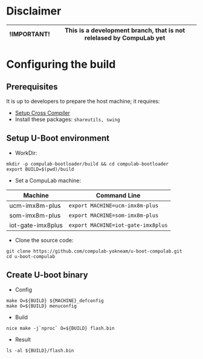 # Disclaimer

| !IMPORTANT! | This is a development branch, that is not relelased by CompuLab yet|
|---|---|


# Configuring the build

## Prerequisites
It is up to developers to prepare the host machine; it requires:

* [Setup Cross Compiler](https://github.com/compulab-yokneam/meta-bsp-imx8mp/blob/kirkstone/Documentation/toolchain.md#linaro-toolchain-how-to)
* Install these packages: ``shareutils, swing``


## Setup U-Boot environment

* WorkDir:
```
mkdir -p compulab-bootloader/build && cd compulab-bootloader
export BUILD=$(pwd)/build
```
* Set a CompuLab machine:

| Machine | Command Line |
|---|---|
|ucm-imx8m-plus|```export MACHINE=ucm-imx8m-plus```|
|som-imx8m-plus|```export MACHINE=som-imx8m-plus```|
|iot-gate-imx8plus|```export MACHINE=iot-gate-imx8plus```|

* Clone the source code:
```
git clone https://github.com/compulab-yokneam/u-boot-compulab.git
cd u-boot-compulab
```

## Create U-boot binary

* Config
```
make O=${BUILD} ${MACHINE}_defconfig
make O=${BUILD} menuconfig
```

* Build
```
nice make -j`nproc` O=${BUILD} flash.bin
```

* Result
```
ls -al ${BUILD}/flash.bin
```

